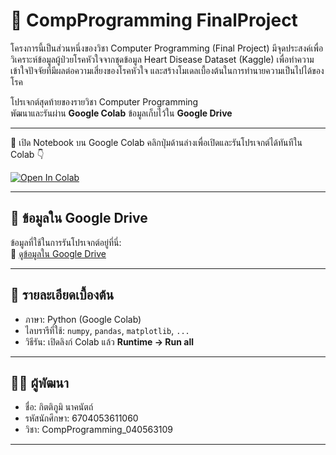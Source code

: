 # 🧮 CompProgramming FinalProject

โครงการนี้เป็นส่วนหนึ่งของวิชา Computer Programming (Final Project) มีจุดประสงค์เพื่อวิเคราะห์ข้อมูลผู้ป่วยโรคหัวใจจากชุดข้อมูล Heart Disease Dataset (Kaggle) เพื่อทำความเข้าใจปัจจัยที่มีผลต่อความเสี่ยงของโรคหัวใจ และสร้างโมเดลเบื้องต้นในการทำนายความเป็นไปได้ของโรค

โปรเจกต์สุดท้ายของรายวิชา Computer Programming  
พัฒนาและรันผ่าน **Google Colab** ข้อมูลเก็บไว้ใน **Google Drive**

---

🚀 เปิด Notebook บน Google Colab
คลิกปุ่มด้านล่างเพื่อเปิดและรันโปรเจกต์ได้ทันทีใน Colab 👇

[![Open In Colab](https://colab.research.google.com/assets/colab-badge.svg)](https://colab.research.google.com/drive/1WwJ43mu2So8sCOc52d63xeTURQZF0ExJ?usp=sharing)

---

## 📂 ข้อมูลใน Google Drive
ข้อมูลที่ใช้ในการรันโปรเจกต์อยู่ที่นี่:  
🔗 [ดูข้อมูลใน Google Drive](https://drive.google.com/drive/folders/1TAsF3nlzcxv7BsqvnBSUpugiEoWjV1Pz?usp=drive_link)

---

## 🧰 รายละเอียดเบื้องต้น
- ภาษา: Python (Google Colab)
- ไลบรารีที่ใช้: `numpy`, `pandas`, `matplotlib`, `...`
- วิธีรัน: เปิดลิงก์ Colab แล้ว **Runtime → Run all**

---

## 👩‍💻 ผู้พัฒนา
- ชื่อ: กิตติภูมิ นาคนัตถ์
- รหัสนักศึกษา: 6704053611060
- วิชา: CompProgramming_040563109

---
